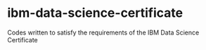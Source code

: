 # ibm-data-science-certificate
Codes written to satisfy the requirements of the IBM Data Science Certificate
